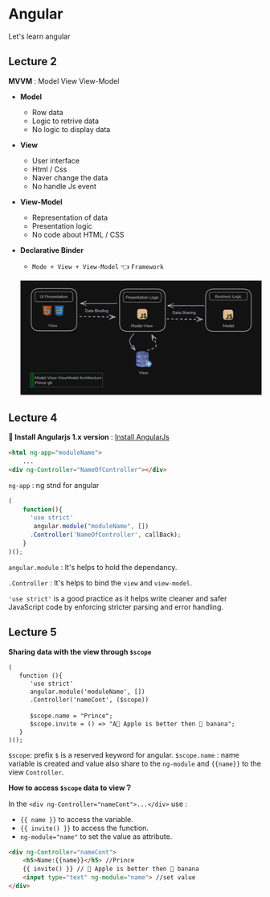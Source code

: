 # Angular
Let's learn angular
## Lecture 2

**MVVM** : Model View View-Model

- **Model**
  - Row data
  - Logic to retrive data
  - No logic to display data

- **View**
   - User interface
   - Html / Css
   - Naver change the data
   - No handle Js event

- **View-Model**
   - Representation of data 
   - Presentation logic
   - No code about HTML / CSS

- **Declarative Binder** 
   - `Mode + View + View-Model` 👈 `Framework`

   ![MVVM](/Media/mvvm.png)

## Lecture 4

**🌱 Install Angularjs 1.x version** : 
[Install AngularJs](https://code.angularjs.org/)

```html
<html ng-app="moduleName">
    ...
<div ng-Controller="NameOfController"></div>
```

`ng-app` : ng stnd for angular


```js
(
    function(){
      'use strict'
       angular.module("moduleName", [])
      .Controller('NameOfController', callBack);   
    }
)();
```

`angular.module` : It's helps to hold the dependancy.

`.Controller` : It's helps to bind the `view` and `view-model`.

 `'use strict'` is a good practice as it helps write cleaner and safer JavaScript code by enforcing stricter parsing and error handling.

## Lecture 5
 
**Sharing data with the view through `$scope`**

```JS
(
   function (){
      'use strict'
      angular.module('moduleName', [])
      .Controller('nameCont', ($scope))

      $scope.name = "Prince";
      $scope.invite = () => "A🍎 Apple is better then 🍌 banana";
   }
)();
```

`$scope`: prefix `$` is a reserved keyword for angular.
`$scope.name` : name variable is created and value also share to the   `ng-module` and `{{name}}` to the view `Controller`.

**How to access `$scope` data to view ❔**

In the `<div ng-Controller="nameCont">...</div>` use : 
- `{{ name }}` to access the variable.
- `{{ invite() }}` to access the function.
- `ng-module="name"` to set the value as attribute.

```html
<div ng-Controller="nameCont">
    <h5>Name:{{name}}</h5> //Prince
    {{ invite() }} // 🍎 Apple is better then 🍌 banana
    <input type="text" ng-module="name"> //set value
</div>
```
